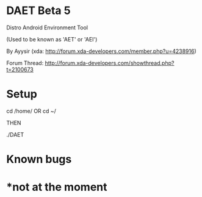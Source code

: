 DAET Beta 5
===

Distro Android Environment Tool

(Used to be known as 'AET' or 'AEI')

By Ayysir (xda: http://forum.xda-developers.com/member.php?u=4238916)

Forum Thread: http://forum.xda-developers.com/showthread.php?t=2100673


Setup
===
cd /home/<your system name> OR cd ~/

THEN

./DAET

Known bugs
===
*not at the moment
===

